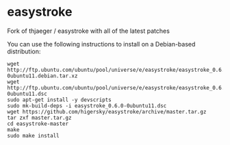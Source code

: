 # easystroke
Fork of thjaeger / easystroke with all of the latest patches

You can use the following instructions to install on a Debian-based distribution:

```
wget http://ftp.ubuntu.com/ubuntu/pool/universe/e/easystroke/easystroke_0.6.0-0ubuntu11.debian.tar.xz
wget http://ftp.ubuntu.com/ubuntu/pool/universe/e/easystroke/easystroke_0.6.0-0ubuntu11.dsc
sudo apt-get install -y devscripts
sudo mk-build-deps -i easystroke_0.6.0-0ubuntu11.dsc
wget https://github.com/higersky/easystroke/archive/master.tar.gz
tar zxf master.tar.gz
cd easystroke-master
make
sudo make install
```

